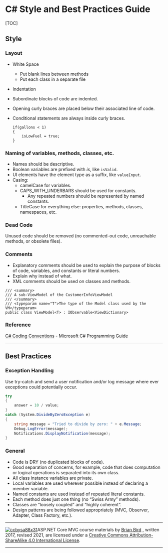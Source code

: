 # C# Style and Best Practices Guide

[TOC]

## Style

### Layout

- White Space
  - Put blank lines between methods
  - Put each class in a separate file
- Indentation

- Subordinate blocks of code are indented.

- Opening curly braces are placed below their associated line of code.

- Conditional statements are always inside curly braces.

  ```
  if(gallons < 1)
  {
      isLowFuel = true;
  }
  ```

### Naming of variables, methods, classes, etc.

- Names should be descriptive.
- Boolean variables are prefixed with *is*, like `isValid`.
- UI elements have the element type as a suffix, like `valueInput`.
- Casing:
  - camelCase for variables.
  - CAPS_WITH_UNDERBARS should be used for constants.
    - Any repeated numbers should be represented by named constants.
  - TitleCase for everything else: properties, methods, classes, namespaces, etc.

### Dead Code

Unused code should be removed (no commented-out code, unreachable methods, or obsolete files).

### Comments

- Explanatory comments should be used to explain the purpose of blocks of code, variables, and constants or literal numbers.
- Explain why instead of what.
- XML comments should be used on classes and methods.

```
/// <summary>
/// A sub-ViewModel of the CustomerInfoViewModel
/// </summary>
/// <typeparam name="T">The type of the Model class used by the VM</typeparam>
public class ViewModel<T> : IObservable<ViewDictionary>
```



### Reference

[C# Coding Conventions](https://docs.microsoft.com/en-us/dotnet/csharp/programming-guide/inside-a-program/) - Microsoft C# Programming Guide

-----



 ## Best Practices

### Exception Handling

Use try-catch and send a user notification and/or log message where ever exceptions could potentially occur.

```c#
try
{
    answer = 10 / value;
}
catch (System.DivideByZeroException e)
{
    string message = "Tried to divide by zero: " + e.Message;
    Debug.LogError(message);
    Notifications.DisplayNotification(message);
}

```

### General

- Code is DRY (no duplicated blocks of code).
- Good separation of concerns, for example, code that does computation or logical operations is separated into its own class.
- All class instance variables are private.
- Local variables are used wherever possible instead of declaring a member variable.
- Named constants are used instead of repeated literal constants.
- Each method does just one thing (no “Swiss Army” methods).
- Classes are “loosely coupled” and “highly coherent”.
- Design patterns are being followed appropriately (MVC, Observer, Adapter, Class Factory, etc.).




-----

[![ccbysa88x31](C:/Users/Brian/Repos/CS296N-CourseMaterials/LectureNotes/ccbysa88x31.png)](http://creativecommons.org/licenses/by-sa/4.0/)ASP.NET Core MVC course materials by [Brian Bird](https://profbird.dev) , written 2017, revised 2021, are licensed under a [Creative Commons Attribution-ShareAlike 4.0 International License](http://creativecommons.org/licenses/by-sa/4.0/). 

-----

